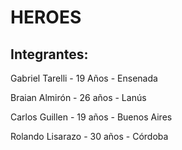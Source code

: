 # HEROES

## Integrantes:
Gabriel Tarelli - 19 Años - Ensenada


Braian Almirón - 26 años - Lanús


Carlos Guillen - 19 años - Buenos Aires


Rolando Lisarazo - 30 años - Córdoba